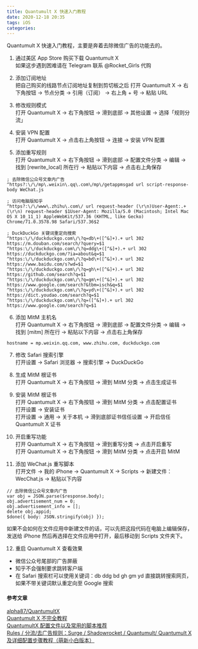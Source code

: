 ```yaml
---
title: Quantumult X 快速入门教程
date: 2020-12-18 20:35
tags: iOS
categories: 
---
```


Quantumult X 快速入门教程，主要是奔着去除微信广告的功能去的。

<!-- more -->

1. 通过美区 App Store 购买下载 Quantumult X  
如果这步遇到困难请在 Telegram 联系 @Rocket_Girls 代购

2. 添加订阅地址  
把自己购买的线路节点订阅地址复制到剪切板之后
打开 Quantumult X → 右下角按钮 → 节点分类 → 引用（订阅） → 右上角 + 号 → 粘贴 URL

3. 修改规则模式  
打开 Quantumult X → 右下角按钮 → 滑到底部 → 其他设置 → 选择「规则分流」

4. 安装 VPN 配置  
打开 Quantumult X → 点击右上角按钮 → 连接 → 安装 VPN 配置

5. 添加重写规则  
打开 Quantumult X → 右下角按钮 → 滑到底部 → 配置文件分类 → 编辑 → 找到 [rewrite_local] 所在行 → 粘贴以下内容 → 点击右上角保存
```
; 去除微信公众号文章内广告
^https?:\/\/mp\.weixin\.qq\.com\/mp\/getappmsgad url script-response-body WeChat.js

; 访问电脑版知乎
^https?:\/\/www\.zhihu\.com\/ url request-header (\r\n)User-Agent:.+(\r\n) request-header $1User-Agent: Mozilla/5.0 (Macintosh; Intel Mac OS X 10_11_1) AppleWebKit/537.36 (KHTML, like Gecko) Chrome/71.0.3578.98 Safari/537.36$2

; DuckDuckGo 关键词重定向搜索
^https:\/\/duckduckgo.com\/\?q=db\+([^&]+).+ url 302 https://m.douban.com/search/?query=$1
^https:\/\/duckduckgo.com\/\?q=ddg\+([^&]+).+ url 302 https://duckduckgo.com/?ia=about&q=$1
^https:\/\/duckduckgo.com\/\?q=bd\+([^&]+).+ url 302 https://www.baidu.com/s?wd=$1
^https:\/\/duckduckgo.com\/\?q=gh\+([^&]+).+ url 302 https://github.com/search?q=$1
^https:\/\/duckduckgo.com\/\?q=gm\+([^&]+).+ url 302 https://www.google.com/search?&tbm=isch&q=$1
^https:\/\/duckduckgo.com\/\?q=yd\+([^&]+).+ url 302 https://dict.youdao.com/search?q=$1
^https:\/\/duckduckgo.com\/\?q=([^&]+).+ url 302 https://www.google.com/search?q=$1
```

6. 添加 MitM 主机名  
打开 Quantumult X → 右下角按钮 → 滑到底部 → 配置文件分类 → 编辑 → 找到 [mitm] 所在行 → 粘贴以下内容 → 点击右上角保存
```
hostname = mp.weixin.qq.com, www.zhihu.com, duckduckgo.com
```

7. 修改 Safari 搜索引擎  
打开设置 → Safari 浏览器 → 搜索引擎 → DuckDuckGo

8. 生成 MitM 根证书  
打开 Quantumult X → 右下角按钮 → 滑到 MitM 分类 → 点击生成证书

9. 安装 MitM 根证书  
打开 Quantumult X → 右下角按钮 → 滑到 MitM 分类 → 点击配置证书  
打开设置 → 安装证书  
打开设置 → 通用 → 关于本机 → 滑到底部证书信任设置 → 开启信任 Quantumult X 证书  

10. 开启重写功能  
打开 Quantumult X → 右下角按钮 → 滑到重写分类 → 点击开启重写  
打开 Quantumult X → 右下角按钮 → 滑到 MitM 分类 → 点击开启 MitM

11. 添加 WeChat.js 重写脚本  
打开文件 → 我的 iPhone → Quantumult X → Scripts → 新建文件：WecChat.js → 粘贴以下内容  
```
// 去除微信公众号文章内广告
var obj = JSON.parse($response.body);
obj.advertisement_num = 0;
obj.advertisement_info = [];
delete obj.appid;
$done({ body: JSON.stringify(obj) });
```
如果不会如何在文件应用中新建文件的话，可以先把这段代码在电脑上编辑保存，发送给 iPhone 然后再选择在文件应用中打开，最后移动到 Scripts 文件夹下。  

12. 重启 Quantumult X 查看效果  
- 微信公众号尾部的广告屏蔽
- 知乎不会强制要求跳转客户端
- 在 Safari 搜索栏可以使用关键词：db ddg bd gh gm yd 直接跳转搜索网页，如果不带关键词默认重定向至 Google 搜索  
 
#### 参考文章 
[alpha87/QuantumultX](https://github.com/alpha87/QuantumultX-Profiles)  
[Quantumult X 不完全教程](https://www.notion.so/Quantumult-X-1d32ddc6e61c4892ad2ec5ea47f00917)  
[QuantumultX 配置文件以及常用的脚本推荐](https://www.lijianxun.top/106.html)  
[Rules / 分流/去广告规则：Surge / Shadowrocket / Quantumult/ Quantumult X 及详细配置步骤教程（萌新小白版本）](https://limbopro.xyz/archives/2561.html)  
